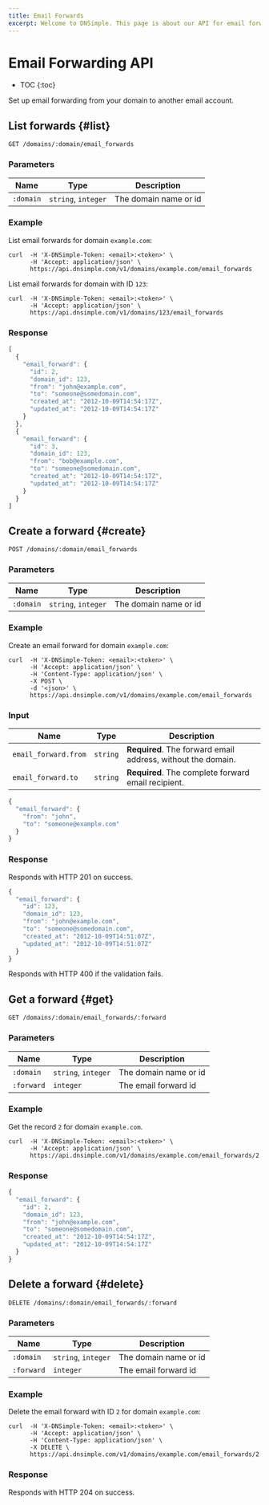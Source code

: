 ```yaml
---
title: Email Forwards
excerpt: Welcome to DNSimple. This page is about our API for email forwarding rules. Enjoy low cost hosted DNS, an easy to use web interface, and REST API for automation.
---
```


# Email Forwarding API

* TOC
{:toc}

Set up email forwarding from your domain to another email account.


## List forwards {#list}

    GET /domains/:domain/email_forwards

### Parameters

Name | Type | Description
-----|------|------------
`:domain` | `string`, `integer` | The domain name or id

### Example

List email forwards for domain `example.com`:

    curl  -H 'X-DNSimple-Token: <email>:<token>' \
          -H 'Accept: application/json' \
          https://api.dnsimple.com/v1/domains/example.com/email_forwards

List email forwards for domain with ID `123`:

    curl  -H 'X-DNSimple-Token: <email>:<token>' \
          -H 'Accept: application/json' \
          https://api.dnsimple.com/v1/domains/123/email_forwards

### Response

~~~js
[
  {
    "email_forward": {
      "id": 2,
      "domain_id": 123,
      "from": "john@example.com",
      "to": "someone@somedomain.com",
      "created_at": "2012-10-09T14:54:17Z",
      "updated_at": "2012-10-09T14:54:17Z"
    }
  },
  {
    "email_forward": {
      "id": 3,
      "domain_id": 123,
      "from": "bob@example.com",
      "to": "someone@somedomain.com",
      "created_at": "2012-10-09T14:54:17Z",
      "updated_at": "2012-10-09T14:54:17Z"
    }
  }
]
~~~


## Create a forward {#create}

    POST /domains/:domain/email_forwards

### Parameters

Name | Type | Description
-----|------|------------
`:domain` | `string`, `integer` | The domain name or id

### Example

Create an email forward for domain `example.com`:

    curl  -H 'X-DNSimple-Token: <email>:<token>' \
          -H 'Accept: application/json' \
          -H 'Content-Type: application/json' \
          -X POST \
          -d '<json>' \
          https://api.dnsimple.com/v1/domains/example.com/email_forwards

### Input

Name | Type | Description
-----|------|------------
`email_forward.from` | `string` | **Required**. The forward email address, without the domain.
`email_forward.to` | `string` | **Required**. The complete forward email recipient.

~~~js
{
  "email_forward": {
    "from": "john",
    "to": "someone@example.com"
  }
}
~~~

### Response

Responds with HTTP 201 on success.

~~~js
{
  "email_forward": {
    "id": 123,
    "domain_id": 123,
    "from": "john@example.com",
    "to": "someone@somedomain.com",
    "created_at": "2012-10-09T14:51:07Z",
    "updated_at": "2012-10-09T14:51:07Z"
  }
}
~~~

Responds with HTTP 400 if the validation fails.


## Get a forward {#get}

    GET /domains/:domain/email_forwards/:forward

### Parameters

Name | Type | Description
-----|------|------------
`:domain` | `string`, `integer` | The domain name or id
`:forward` | `integer` | The email forward id

### Example

Get the record `2` for domain `example.com`.

    curl  -H 'X-DNSimple-Token: <email>:<token>' \
          -H 'Accept: application/json' \
          https://api.dnsimple.com/v1/domains/example.com/email_forwards/2

### Response

~~~js
{
  "email_forward": {
    "id": 2,
    "domain_id": 123,
    "from": "john@example.com",
    "to": "someone@somedomain.com",
    "created_at": "2012-10-09T14:54:17Z",
    "updated_at": "2012-10-09T14:54:17Z"
  }
}
~~~


## Delete a forward {#delete}

    DELETE /domains/:domain/email_forwards/:forward

### Parameters

Name | Type | Description
-----|------|------------
`:domain` | `string`, `integer` | The domain name or id
`:forward` | `integer` | The email forward id

### Example

Delete the email forward with ID `2` for domain `example.com`:

    curl  -H 'X-DNSimple-Token: <email>:<token>' \
          -H 'Accept: application/json' \
          -H 'Content-Type: application/json' \
          -X DELETE \
          https://api.dnsimple.com/v1/domains/example.com/email_forwards/2

### Response

Responds with HTTP 204 on success.
